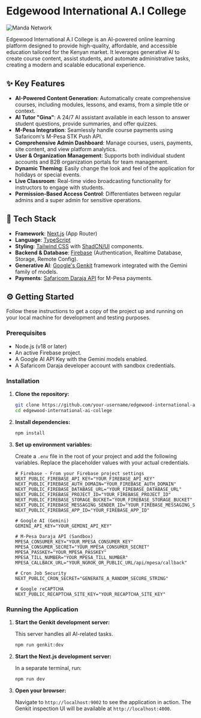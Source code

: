 # Edgewood International A.I College

![Manda Network](/public/Akili%20AI.png)

Edgewood International A.I College is an AI-powered online learning platform designed to provide high-quality, affordable, and accessible education tailored for the Kenyan market. It leverages generative AI to create course content, assist students, and automate administrative tasks, creating a modern and scalable educational experience.

## ✨ Key Features

-   **AI-Powered Content Generation**: Automatically create comprehensive courses, including modules, lessons, and exams, from a simple title or context.
-   **AI Tutor "Gina"**: A 24/7 AI assistant available in each lesson to answer student questions, provide summaries, and offer quizzes.
-   **M-Pesa Integration**: Seamlessly handle course payments using Safaricom's M-Pesa STK Push API.
-   **Comprehensive Admin Dashboard**: Manage courses, users, payments, site content, and view platform analytics.
-   **User & Organization Management**: Supports both individual student accounts and B2B organization portals for team management.
-   **Dynamic Theming**: Easily change the look and feel of the application for holidays or special events.
-   **Live Classroom**: Real-time video broadcasting functionality for instructors to engage with students.
-   **Permission-Based Access Control**: Differentiates between regular admins and a super admin for sensitive operations.

## 🚀 Tech Stack

-   **Framework**: [Next.js](https://nextjs.org/) (App Router)
-   **Language**: [TypeScript](https://www.typescriptlang.org/)
-   **Styling**: [Tailwind CSS](https://tailwindcss.com/) with [ShadCN/UI](https://ui.shadcn.com/) components.
-   **Backend & Database**: [Firebase](https://firebase.google.com/) (Authentication, Realtime Database, Storage, Remote Config).
-   **Generative AI**: [Google's Genkit](https://firebase.google.com/docs/genkit) framework integrated with the Gemini family of models.
-   **Payments**: [Safaricom Daraja API](https://developer.safaricom.co.ke/) for M-Pesa payments.

## ⚙️ Getting Started

Follow these instructions to get a copy of the project up and running on your local machine for development and testing purposes.

### Prerequisites

-   Node.js (v18 or later)
-   An active Firebase project.
-   A Google AI API Key with the Gemini models enabled.
-   A Safaricom Daraja developer account with sandbox credentials.

### Installation

1.  **Clone the repository:**
    ```bash
    git clone https://github.com/your-username/edgewood-international-ai-college.git
    cd edgewood-international-ai-college
    ```

2.  **Install dependencies:**
    ```bash
    npm install
    ```

3.  **Set up environment variables:**

    Create a `.env` file in the root of your project and add the following variables. Replace the placeholder values with your actual credentials.

    ```env
    # Firebase - From your Firebase project settings
    NEXT_PUBLIC_FIREBASE_API_KEY="YOUR_FIREBASE_API_KEY"
    NEXT_PUBLIC_FIREBASE_AUTH_DOMAIN="YOUR_FIREBASE_AUTH_DOMAIN"
    NEXT_PUBLIC_FIREBASE_DATABASE_URL="YOUR_FIREBASE_DATABASE_URL"
    NEXT_PUBLIC_FIREBASE_PROJECT_ID="YOUR_FIREBASE_PROJECT_ID"
    NEXT_PUBLIC_FIREBASE_STORAGE_BUCKET="YOUR_FIREBASE_STORAGE_BUCKET"
    NEXT_PUBLIC_FIREBASE_MESSAGING_SENDER_ID="YOUR_FIREBASE_MESSAGING_SENDER_ID"
    NEXT_PUBLIC_FIREBASE_APP_ID="YOUR_FIREBASE_APP_ID"

    # Google AI (Gemini)
    GEMINI_API_KEY="YOUR_GEMINI_API_KEY"

    # M-Pesa Daraja API (Sandbox)
    MPESA_CONSUMER_KEY="YOUR_MPESA_CONSUMER_KEY"
    MPESA_CONSUMER_SECRET="YOUR_MPESA_CONSUMER_SECRET"
    MPESA_PASSKEY="YOUR_MPESA_PASSKEY"
    MPESA_TILL_NUMBER="YOUR_MPESA_TILL_NUMBER"
    MPESA_CALLBACK_URL="YOUR_NGROK_OR_PUBLIC_URL/api/mpesa/callback"
    
    # Cron Job Security
    NEXT_PUBLIC_CRON_SECRET="GENERATE_A_RANDOM_SECURE_STRING"

    # Google reCAPTCHA
    NEXT_PUBLIC_RECAPTCHA_SITE_KEY="YOUR_RECAPTCHA_SITE_KEY"
    ```

### Running the Application

1.  **Start the Genkit development server:**

    This server handles all AI-related tasks.

    ```bash
    npm run genkit:dev
    ```

2.  **Start the Next.js development server:**

    In a separate terminal, run:

    ```bash
    npm run dev
    ```

3.  **Open your browser:**

    Navigate to `http://localhost:9002` to see the application in action.
    The Genkit inspection UI will be available at `http://localhost:4000`.
